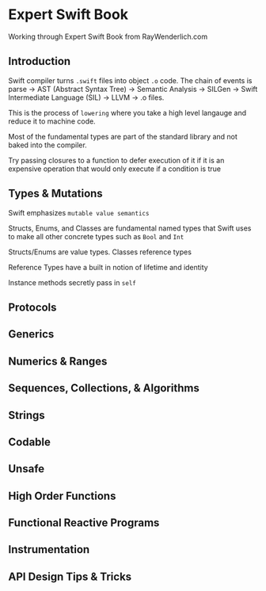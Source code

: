 # Expert Swift Book

Working through Expert Swift Book from RayWenderlich.com

## Introduction

Swift compiler turns `.swift` files into object `.o` code. The chain of events is parse -> AST (Abstract Syntax Tree) -> Semantic Analysis -> SILGen -> Swift Intermediate Language (SIL) -> LLVM -> .o files.

This is the process of `lowering` where you take a high level langauge and reduce it to machine code.

Most of the fundamental types are part of the standard library and not baked into the compiler.

Try passing closures to a function to defer execution of it if it is an expensive operation that would only execute if a condition is true

## Types & Mutations

Swift emphasizes `mutable value semantics` 

Structs, Enums, and Classes are fundamental named types that Swift uses to make all other concrete types such as `Bool` and `Int`

Structs/Enums are value types. Classes reference types

Reference Types have a built in notion of lifetime and identity

Instance methods secretly pass in `self`

## Protocols

## Generics

## Numerics & Ranges

## Sequences, Collections, & Algorithms

## Strings

## Codable

## Unsafe

## High Order Functions

## Functional Reactive Programs

## Instrumentation

## API Design Tips & Tricks